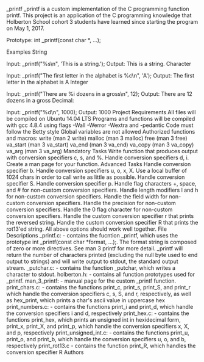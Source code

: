 _printf
_printf is a custom implementation of the C programming function printf. This project is an application of the C programming knowledge that Holberton School cohort 3 students have learned since starting the program on May 1, 2017.

Prototype: int _printf(const char *, ...);

Examples
String

Input: _printf("%s\n", 'This is a string.');
Output: This is a string.
Character

Input: _printf("The first letter in the alphabet is %c\n", 'A');
Output: The first letter in the alphabet is A
Integer

Input: _printf("There are %i dozens in a gross\n", 12);
Output: There are 12 dozens in a gross
Decimal:

Input: _printf("%d\n", 1000);
Output: 1000
Project Requirements
All files will be compiled on Ubuntu 14.04 LTS
Programs and functions will be compiled with gcc 4.8.4 using flags -Wall -Werror -Wextra and -pedantic
Code must follow the Betty style
Global variables are not allowed
Authorized functions and macros:
write (man 2 write)
malloc (man 3 malloc)
free (man 3 free)
va_start (man 3 va_start)
va_end (man 3 va_end)
va_copy (man 3 va_copy)
va_arg (man 3 va_arg)
Mandatory Tasks
 Write function that produces output with conversion specifiers c, s, and %.
  Handle conversion specifiers d, i.
   Create a man page for your function.
   Advanced Tasks
    Handle conversion specifier b.
     Handle conversion specifiers u, o, x, X.
      Use a local buffer of 1024 chars in order to call write as little as possible.
       Handle conversion specifier S.
        Handle conversion specifier p.
	 Handle flag characters +, space, and # for non-custom conversion specifiers.
	  Handle length modifiers l and h for non-custom conversion specifiers.
	   Handle the field width for non-custom conversion specifiers.
	    Handle the precision for non-custom conversion specifiers.
	     Handle the 0 flag character for non-custom conversion specifiers.
	      Handle the custom conversion specifier r that prints the reversed string.
	       Handle the custom conversion specifier R that prints the rot13'ed string.
	        All above options should work well together.
		File Descriptions
		_printf.c: - contains the fucntion _printf, which uses the prototype int _printf(const char *format, ...);. The format string is composed of zero or more directives. See man 3 printf for more detail. _printf will return the number of characters printed (excluding the null byte used to end output to strings) and will write output to stdout, the standard output stream.
		_putchar.c: - contains the function _putchar, which writes a character to stdout.
		holberton.h: - contains all function prototypes used for _printf.
		man_3_printf: - manual page for the custom _printf function.
		print_chars.c: - contains the functions print_c, print_s, print_S, and print_r which handle the conversion specifiers c, s, S, and r, respectively, as well as hex_print, which prints a char's ascii value in uppercase hex
		print_numbers.c: - contains the functions print_i and print_d, which handle the conversion specifiers i and d, respectively
		print_hex.c: - contains the functions print_hex, which prints an unsigned int in hexidecimal form, print_x, print_X, and print_p, which handle the conversion specifiers x, X, and p, respectively
		print_unsigned_int.c: - contains the functions print_u, print_o, and print_b, which handle the conversion specifiers u, o, and b, respectively
		print_rot13.c - contains the function print_R, which handles the conversion specifier R
		Authors